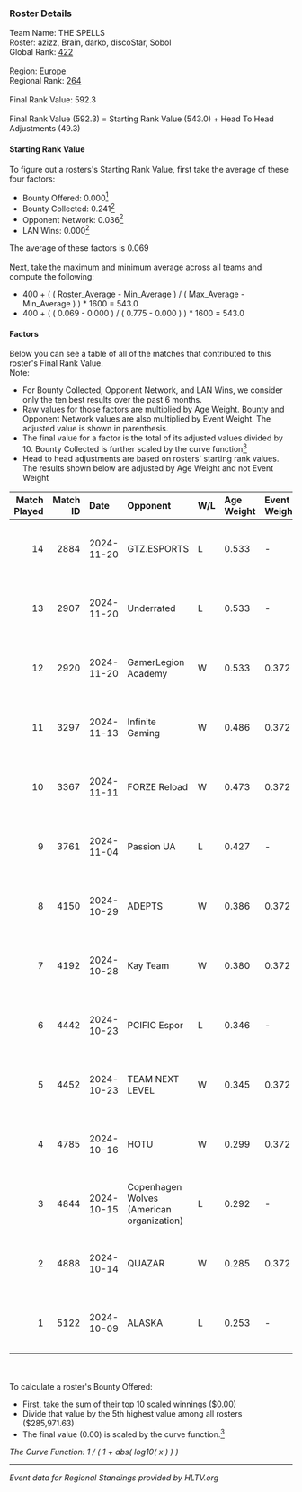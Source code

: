 ### Roster Details<br />
Team Name: THE SPELLS<br />
Roster: azizz, Brain, darko, discoStar, Sobol<br />
Global Rank: [422](../../standings_global_2025_02_28.md)<br />
<br />
Region: [Europe]( ../../standings_europe_2025_02_28.md)<br />
Regional Rank: [264]( ../../standings_europe_2025_02_28.md)<br />
<br />
Final Rank Value:  592.3<br />
<br />
Final Rank Value (592.3) = Starting Rank Value (543.0) + Head To Head Adjustments (49.3)<br />

#### Starting Rank Value<br />
To figure out a rosters's Starting Rank Value, first take the average of these four factors:<br />
- Bounty Offered: 0.000[<sup>1</sup>](#table2)
- Bounty Collected: 0.241[<sup>2</sup>](#table1)
- Opponent Network: 0.036[<sup>2</sup>](#table1)
- LAN Wins: 0.000[<sup>2</sup>](#table1)

The average of these factors is 0.069<br />
<br />
Next, take the maximum and minimum average across all teams and compute the following:<br />
- 400 + ( ( Roster_Average - Min_Average ) / ( Max_Average - Min_Average ) ) * 1600 = 543.0
- 400 + ( ( 0.069 - 0.000 ) / ( 0.775 - 0.000 ) ) * 1600 = 543.0


#### Factors<br />
Below you can see a table of all of the matches that contributed to this roster's Final Rank Value.<br />
Note:<br />

- For Bounty Collected, Opponent Network, and LAN Wins, we consider only the ten best results over the past 6 months.
- Raw values for those factors are multiplied by Age Weight. Bounty and Opponent Network values are also multiplied by Event Weight. The adjusted value is shown in parenthesis.
- The final value for a factor is the total of its adjusted values divided by 10. Bounty Collected is further scaled by the curve function[<sup>3</sup>](#curveFunction)
- Head to head adjustments are based on rosters' starting rank values. The results shown below are adjusted by Age Weight and not Event Weight
<span id="table1"></span><br />


| Match Played | Match ID | Date       | Opponent                                  | W/L | Age Weight | Event Weight | Bounty Collected | Opponent Network | LAN Wins  | H2H Adj. | Roster                                |
| -: | -: | :- | :- | :- | :- | :- | :- | :- | :- | -: | :- |
|           14 |     2884 | 2024-11-20 | GTZ.ESPORTS                               | L   | 0.533      | -            | -                | -                | -         |    -0.44 | azizz, Brain, darko, discoStar, Sobol |
|           13 |     2907 | 2024-11-20 | Underrated                                | L   | 0.533      | -            | -                | -                | -         |    -6.64 | azizz, Brain, darko, discoStar, Sobol |
|           12 |     2920 | 2024-11-20 | GamerLegion Academy                       | W   | 0.533      | 0.372        | 0.000 (0.000)    | 0.242 (0.048)    | 0 (0.000) |     8.12 | azizz, Brain, darko, discoStar, Sobol |
|           11 |     3297 | 2024-11-13 | Infinite Gaming                           | W   | 0.486      | 0.372        | 0.000 (0.000)    | 0.064 (0.012)    | 0 (0.000) |     6.36 | azizz, Brain, darko, discoStar, Sobol |
|           10 |     3367 | 2024-11-11 | FORZE Reload                              | W   | 0.473      | 0.372        | 0.031 (0.005)    | 0.602 (0.106)    | 0 (0.000) |    12.60 | azizz, Brain, darko, discoStar, Sobol |
|            9 |     3761 | 2024-11-04 | Passion UA                                | L   | 0.427      | -            | -                | -                | -         |    -1.42 | azizz, Brain, darko, discoStar, Sobol |
|            8 |     4150 | 2024-10-29 | ADEPTS                                    | W   | 0.386      | 0.372        | 0.000 (0.000)    | 0.316 (0.045)    | 0 (0.000) |     8.09 | azizz, Brain, darko, discoStar, Sobol |
|            7 |     4192 | 2024-10-28 | Kay Team                                  | W   | 0.380      | 0.372        | 0.000 (0.000)    | 0.054 (0.008)    | 0 (0.000) |     5.24 | azizz, Brain, darko, discoStar, Sobol |
|            6 |     4442 | 2024-10-23 | PCIFIC Espor                              | L   | 0.346      | -            | -                | -                | -         |    -2.30 | azizz, Brain, darko, discoStar, Sobol |
|            5 |     4452 | 2024-10-23 | TEAM NEXT LEVEL                           | W   | 0.345      | 0.372        | 0.004 (0.001)    | 0.298 (0.038)    | 0 (0.000) |     7.44 | azizz, Brain, darko, discoStar, Sobol |
|            4 |     4785 | 2024-10-16 | HOTU                                      | W   | 0.299      | 0.372        | 0.004 (0.000)    | 0.637 (0.071)    | 0 (0.000) |     7.00 | azizz, Brain, darko, discoStar, Sobol |
|            3 |     4844 | 2024-10-15 | Copenhagen Wolves (American organization) | L   | 0.292      | -            | -                | -                | -         |    -1.08 | azizz, Brain, darko, discoStar, Sobol |
|            2 |     4888 | 2024-10-14 | QUAZAR                                    | W   | 0.285      | 0.372        | 0.006 (0.001)    | 0.280 (0.030)    | 0 (0.000) |     6.62 | azizz, Brain, darko, discoStar, Sobol |
|            1 |     5122 | 2024-10-09 | ALASKA                                    | L   | 0.253      | -            | -                | -                | -         |    -0.25 | azizz, Brain, darko, discoStar, Sobol |

<br />
<span id="table2"></span><br />
To calculate a roster's Bounty Offered:<br />

- First, take the sum of their top 10 scaled winnings ($0.00)
- Divide that value by the 5th highest value among all rosters ($285,971.63)
- The final value (0.00) is scaled by the curve function.[<sup>3</sup>](#curveFunction)

<span id="curveFunction"></span>_The Curve Function: 1 / ( 1 + abs( log10( x ) ) )_<br />

---
_Event data for Regional Standings provided by HLTV.org_<br />
